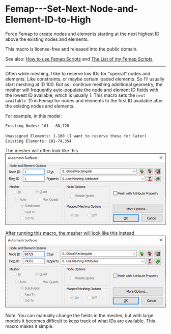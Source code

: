 # Femap---Set-Next-Node-and-Element-ID-to-High
Force Femap to create nodes and elements starting at the next highest ID above the existing nodes and elements.

This macro is license-free and released into the public domain.

See also: [How to use Femap Scripts](https://github.com/aaronjasso/How_to_use_Femap_Scripts) and [The List of my Femap Scripts](https://github.com/aaronjasso/My-Femap-Scripts)

---

Often while meshing, I like to reserve low IDs for "special" nodes and elements. Like constraints, or maybe certain loaded elements. So I'll usually start meshing at ID 100. But as I continue meshing additional geometry, the mesher will frequently auto-populate the node and element ID fields with the lowest ID available, which is usually 1. This macro sets the `next available ID` in Femap for nodes and elements to the first ID available after the existing nodes and elements.

For example, in this model:
```Unassigned Nodes: 1-100 (I don't want to use these IDs yet, but Femap doesn't know this)
Existing Nodes: 101 - 88,728

Unassigned Elements: 1-100 (I want to reserve these for later)
Existing Elements: 101-74,354
```
The mesher will often look like this
![Before](images/Before.png)

After running this macro, the mesher will look like this instead
![After](images/After.png)

Note: You can manually change the fields in the mesher, but with large models it becomes difficult to keep track of what IDs are available. This macro makes it simple.
